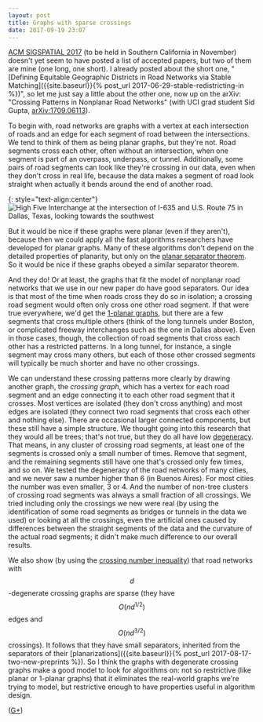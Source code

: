 ```yaml
---
layout: post
title: Graphs with sparse crossings
date: 2017-09-19 23:07
---
```

[ACM SIGSPATIAL 2017](http://sigspatial2017.sigspatial.org/) (to be held in Southern California in November) doesn't yet seem to have posted a list of accepted papers, but two of them are mine (one long, one short).
I already posted about the short one, "[Defining Equitable Geographic Districts in Road Networks via Stable Matching]({{site.baseurl}}{% post_url 2017-06-29-stable-redistricting-in %})", so let me just say a little about the other one, now up on the arXiv: "Crossing Patterns in Nonplanar Road Networks" (with UCI grad student Sid Gupta, [arXiv:1709.06113](https://arxiv.org/abs/1709.06113)).

To begin with, road networks are graphs with a vertex at each intersection of roads and an edge for each segment of road between the intersections. We tend to think of them as being planar graphs, but they're not. Road segments cross each other, often without an intersection, when one segment is part of an overpass, underpass, or tunnel. Additionally, some pairs of road segments can look like they're crossing in our data, even when they don't cross in real life, because the data makes a segment of road look straight when actually it bends around the end of another road.

{: style="text-align:center"}
![High Five Interchange at the intersection of I-635 and U.S. Route 75 in Dallas, Texas, looking towards the southwest]({{site.baseurl}}/assets/2017/HighFive.jpg 'cropped from https://commons.wikimedia.org/wiki/File:High_Five.jpg by fatguyinalittlecoat on flickr, under a CC-BY 2.0 license')

But it would be nice if these graphs were planar (even if they aren't), because then we could apply all the fast algorithms researchers have developed for planar graphs. Many of these algorithms don't depend on the detailed properties of planarity, but only on the [planar separator theorem](https://en.wikipedia.org/wiki/Planar_separator_theorem). So it would be nice if these graphs obeyed a similar separator theorem.

And they do! Or at least, the graphs that fit the model of nonplanar road networks that we use in our new paper do have good separators. Our idea is that most of the time when roads cross they do so in isolation; a crossing road segment would often only cross one other road segment. If that were true everywhere, we'd get the [1-planar graphs](https://en.wikipedia.org/wiki/1-planar_graph), but there are a few segments that cross multiple others (think of the long tunnels under Boston, or  complicated freeway interchanges such as the one in Dallas above). Even in those cases, though, the collection of road segments that cross each other has a restricted patterns. In a long tunnel, for instance, a single segment may cross many others, but each of those other crossed segments will typically be much shorter and have no other crossings.

We can understand these crossing patterns more clearly by drawing another graph, the *crossing graph*, which has a vertex for each road segment and an edge connecting it to each other road segment that it crosses. Most vertices are isolated (they don't cross anything) and most edges are isolated (they connect two road segments that cross each other and nothing else). There are occasional larger connected components, but these still have a simple structure. We thought going into this research that they would all be trees; that's not true, but they do all have low [degeneracy](https://en.wikipedia.org/wiki/Degeneracy_(graph_theory)). That means, in any cluster of crossing road segments, at least one of the segments is crossed only a small number of times. Remove that segment, and the remaining segments still have one that's crossed only few times, and so on.
We tested the degeneracy of the road networks of many cities, and we never saw a number higher than 6 (in Buenos Aires). For most cities the number was even smaller, 3 or 4. And the number of non-tree clusters of crossing road segments was always a small fraction of all crossings. We tried including only the crossings we new were real (by using the identification of some road segments as bridges or tunnels in the data we used) or looking at all the crossings, even the artificial ones caused by differences between the straight segments of the data and the curvature of the actual road segments; it didn't make much difference to our overall results.

We also show (by using the [crossing number inequality](https://en.wikipedia.org/wiki/Crossing_number_inequality)) that road networks with $$d$$-degenerate crossing graphs are sparse (they have $$O(nd^{1/2})$$ edges and $$O(nd^{3/2})$$ crossings). It follows that they have small separators, inherited from the separators of their [planarizations]({{site.baseurl}}{% post_url 2017-08-17-two-new-preprints %}). So I think the graphs with degenerate crossing graphs make a good model to look for algorithms on: not so restrictive (like planar or 1-planar graphs) that it eliminates the real-world graphs we're trying to model, but restrictive enough to have properties useful in algorithm design.

([G+](https://plus.google.com/100003628603413742554/posts/b3Htx5KvtY4))